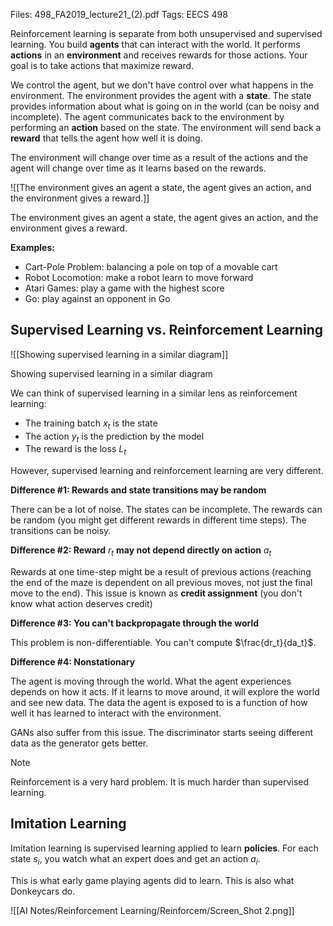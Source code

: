 Files: 498_FA2019_lecture21_(2).pdf
Tags: EECS 498

Reinforcement learning is separate from both unsupervised and supervised learning. You build **agents** that can interact with the world. It performs **actions** in an **environment** and receives rewards for those actions. Your goal is to take actions that maximize reward.

We control the agent, but we don't have control over what happens in the environment. The environment provides the agent with a **state**. The state provides information about what is going on in the world (can be noisy and incomplete). The agent communicates back to the environment by performing an **action** based on the state.  The environment will send back a **reward** that tells the agent how well it is doing.

The environment will change over time as a result of the actions and the agent will change over time as it learns based on the rewards.

![[The environment gives an agent a state, the agent gives an action, and the environment gives a reward.]]

The environment gives an agent a state, the agent gives an action, and the environment gives a reward.

**Examples:**

- Cart-Pole Problem: balancing a pole on top of a movable cart
- Robot Locomotion: make a robot learn to move forward
- Atari Games: play a game with the highest score
- Go: play against an opponent in Go

## Supervised Learning vs. Reinforcement Learning

![[Showing supervised learning in a similar diagram]]

Showing supervised learning in a similar diagram

We can think of supervised learning in a similar lens as reinforcement learning:

- The training batch $x_t$ is the state
- The action $y_t$ is the prediction by the model
- The reward is the loss $L_t$

However, supervised learning and reinforcement learning are very different.

**Difference #1: Rewards and state transitions may be random**

There can be a lot of noise. The states can be incomplete. The rewards can be random (you might get different rewards in different time steps). The transitions can be noisy.

**Difference #2: Reward** $r_t$ **may not depend directly on action** $a_t$

Rewards at one time-step might be a result of previous actions (reaching the end of the maze is dependent on all previous moves, not just the final move to the end). This issue is known as **credit assignment** (you don't know what action deserves credit)

**Difference #3: You can't backpropagate through the world**

This problem is non-differentiable. You can't compute $\frac{dr_t}{da_t}$.

**Difference #4: Nonstationary**

The agent is moving through the world. What the agent experiences depends on how it acts. If it learns to move around, it will explore the world and see new data. The data the agent is exposed to is a function of how well it has learned to interact with the environment.

GANs also suffer from this issue. The discriminator starts seeing different data as the generator gets better.

> [!note]
> Reinforcement is a very hard problem. It is much harder than supervised learning.
> 

## Imitation Learning

Imitation learning is supervised learning applied to learn **policies**. For each state $s_i$, you watch what an expert does and get an action $a_i$.

This is what early game playing agents did to learn. This is also what Donkeycars do.

![[AI Notes/Reinforcement Learning/Reinforcem/Screen_Shot 2.png]]